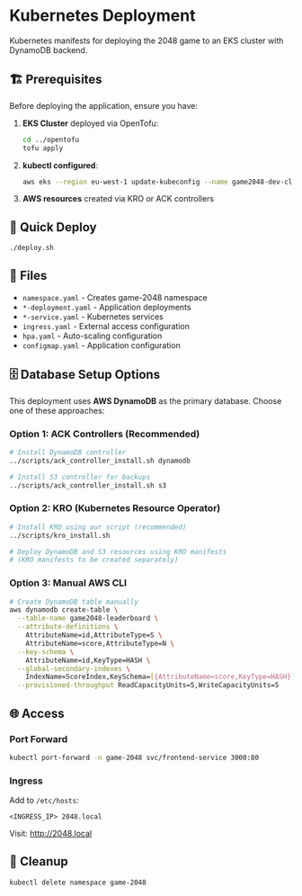 # Kubernetes Deployment

Kubernetes manifests for deploying the 2048 game to an EKS cluster with DynamoDB backend.

## 🏗️ Prerequisites

Before deploying the application, ensure you have:

1. **EKS Cluster** deployed via OpenTofu:
   ```bash
   cd ../opentofu
   tofu apply
   ```

2. **kubectl configured**:
   ```bash
   aws eks --region eu-west-1 update-kubeconfig --name game2048-dev-cluster
   ```

3. **AWS resources** created via KRO or ACK controllers

## 🚀 Quick Deploy

```bash
./deploy.sh
```

## 📁 Files

- `namespace.yaml` - Creates game-2048 namespace
- `*-deployment.yaml` - Application deployments
- `*-service.yaml` - Kubernetes services
- `ingress.yaml` - External access configuration
- `hpa.yaml` - Auto-scaling configuration
- `configmap.yaml` - Application configuration

## 🗄️ Database Setup Options

This deployment uses **AWS DynamoDB** as the primary database. Choose one of these approaches:

### Option 1: ACK Controllers (Recommended)
```bash
# Install DynamoDB controller
../scripts/ack_controller_install.sh dynamodb

# Install S3 controller for backups
../scripts/ack_controller_install.sh s3
```

### Option 2: KRO (Kubernetes Resource Operator)
```bash
# Install KRO using our script (recommended)
../scripts/kro_install.sh

# Deploy DynamoDB and S3 resources using KRO manifests
# (KRO manifests to be created separately)
```

### Option 3: Manual AWS CLI
```bash
# Create DynamoDB table manually
aws dynamodb create-table \
  --table-name game2048-leaderboard \
  --attribute-definitions \
    AttributeName=id,AttributeType=S \
    AttributeName=score,AttributeType=N \
  --key-schema \
    AttributeName=id,KeyType=HASH \
  --global-secondary-indexes \
    IndexName=ScoreIndex,KeySchema=[{AttributeName=score,KeyType=HASH}],Projection={ProjectionType=ALL},ProvisionedThroughput={ReadCapacityUnits=5,WriteCapacityUnits=5} \
  --provisioned-throughput ReadCapacityUnits=5,WriteCapacityUnits=5
```

## 🌐 Access

### Port Forward
```bash
kubectl port-forward -n game-2048 svc/frontend-service 3000:80
```

### Ingress
Add to `/etc/hosts`:
```
<INGRESS_IP> 2048.local
```
Visit: http://2048.local

## 🧹 Cleanup

```bash
kubectl delete namespace game-2048
```